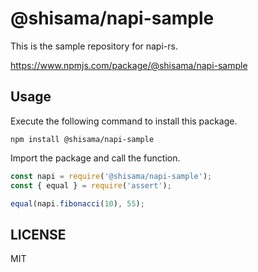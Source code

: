 @shisama/napi-sample
===

This is the sample repository for napi-rs.

https://www.npmjs.com/package/@shisama/napi-sample

## Usage

Execute the following command to install this package.

```
npm install @shisama/napi-sample
```

Import the package and call the function.

```javascript
const napi = require('@shisama/napi-sample');
const { equal } = require('assert');

equal(napi.fibonacci(10), 55);
```

## LICENSE

MIT